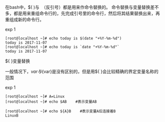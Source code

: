 在bash中，$( )与` `（反引号）都是用来作命令替换的。
命令替换与变量替换差不多，都是用来重组命令行的，先完成引号里的命令行，然后将其结果替换出来，再重组成新的命令行。

exp 1
```
[root@localhost ~]# echo today is $(date "+%Y-%m-%d")
today is 2017-11-07
[root@localhost ~]# echo today is `date "+%Y-%m-%d"`
today is 2017-11-07
```

${ }变量替换

一般情况下，$var与${var}是没有区别的，但是用${ }会比较精确的界定变量名称的范围

exp 1
```
[root@localhost ~]# A=Linux
[root@localhost ~]# echo $AB    #表示变量AB

[root@localhost ~]# echo ${A}B    #表示变量A后连接着B
LinuxB
```

